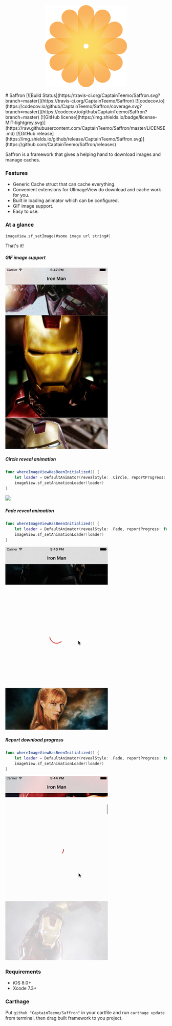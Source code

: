 <p align="center">
  <img src="logo.png">
</p>
# Saffron
[![Build Status](https://travis-ci.org/CaptainTeemo/Saffron.svg?branch=master)](https://travis-ci.org/CaptainTeemo/Saffron)
[![codecov.io](https://codecov.io/github/CaptainTeemo/Saffron/coverage.svg?branch=master)](https://codecov.io/github/CaptainTeemo/Saffron?branch=master)
[![GitHub license](https://img.shields.io/badge/license-MIT-lightgrey.svg)](https://raw.githubusercontent.com/CaptainTeemo/Saffron/master/LICENSE.md)
[![GitHub release](https://img.shields.io/github/release/CaptainTeemo/Saffron.svg)](https://github.com/CaptainTeemo/Saffron/releases)

Saffron is a framework that gives a helping hand to download images and manage caches.

### Features
* Generic Cache struct that can cache everything.
* Convenient extensions for UIImageView do download and cache work for you.
* Built in loading animator which can be configured.
* GIF image support.
* Easy to use.

### At a glance
```swift
imageView.sf_setImage(#some image url string#)
```
That's it!


##### GIF image support
![](demo_gif.gif)


##### Circle reveal animation
```swift
func whereImageViewHasBeenInitialized() {
    let loader = DefaultAnimator(revealStyle: .Circle, reportProgress: false)
    imageView.sf_setAnimationLoader(loader)
}
```
![](demo_reveal.gif)


##### Fade reveal animation
```swift
func whereImageViewHasBeenInitialized() {
    let loader = DefaultAnimator(revealStyle: .Fade, reportProgress: false)
    imageView.sf_setAnimationLoader(loader)
}
```
![](demo_fade.gif)


##### Report download progress
```swift
func whereImageViewHasBeenInitialized() {
    let loader = DefaultAnimator(revealStyle: .Fade, reportProgress: true)
    imageView.sf_setAnimationLoader(loader)
}
```
![](demo_progress.gif)


### Requirements
* iOS 8.0+
* Xcode 7.3+

### Carthage
Put `github "CaptainTeemo/Saffron"` in your cartfile and run `carthage update` from terminal, then drag built framework to you project.
